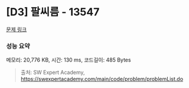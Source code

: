 # [D3] 팔씨름 - 13547 

[문제 링크](https://swexpertacademy.com/main/code/problem/problemDetail.do?contestProbId=AX6PP9G6p1sDFAS9) 

### 성능 요약

메모리: 20,776 KB, 시간: 130 ms, 코드길이: 485 Bytes



> 출처: SW Expert Academy, https://swexpertacademy.com/main/code/problem/problemList.do